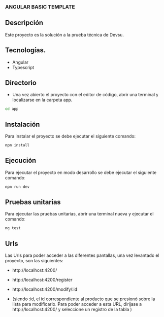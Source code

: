 ### ANGULAR BASIC TEMPLATE

## Descripción

Este proyecto es la solución a la prueba técnica de Devsu.

## Tecnologías.

- Angular
- Typescript

## Directorio
- Una vez abierto el proyecto con el editor de código, abrir una terminal y localizarse en la carpeta app.
  
```bash
cd app
```

## Instalación

Para instalar el proyecto se debe ejecutar el siguiente comando:

```bash
npm install
```

## Ejecución

Para ejecutar el proyecto en modo desarrollo se debe ejecutar el siguiente comando:

```bash
npm run dev
```

## Pruebas unitarias

Para ejecutar las pruebas unitarias, abrir una terminal nueva y ejecutar el comando:


```bash
ng test
```

## Urls

Las Urls para poder acceder a las diferentes pantallas, una vez levantado el proyecto, son las siguientes:

- http://localhost:4200/
- http://localhost:4200/register
- http://localhost:4200/modify/:id

- (siendo :id, el id correspondiente al producto que se presionó sobre la lista para modificarlo. Para poder acceder a esta URL, dirijase a http://localhost:4200/
  y seleccione un registro de la tabla )
